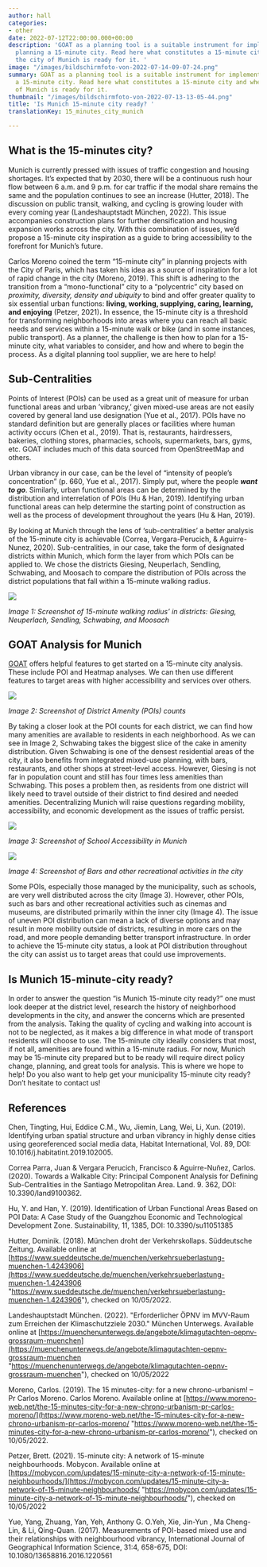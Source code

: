 ```yaml
---
author: hall
categories:
- other
date: 2022-07-12T22:00:00.000+00:00
description: 'GOAT as a planning tool is a suitable instrument for implementing and
  planning a 15-minute city. Read here what constitutes a 15-minute city and whether
  the city of Munich is ready for it. '
image: "/images/bildschirmfoto-von-2022-07-14-09-07-24.png"
summary: GOAT as a planning tool is a suitable instrument for implementing and planning
  a 15-minute city. Read here what constitutes a 15-minute city and whether the city
  of Munich is ready for it.
thumbnail: "/images/bildschirmfoto-von-2022-07-13-13-05-44.png"
title: 'Is Munich 15-minute city ready? '
translationKey: 15_minutes_city_munich

---
```

## What is the 15-minutes city?

Munich is currently pressed with issues of traffic congestion and housing shortages. It’s expected that by 2030, there will be a continuous rush hour flow between 6 a.m. and 9 p.m. for car traffic if the modal share remains the same and the population continues to see an increase (Hutter, 2018). The discussion on public transit, walking, and cycling is growing louder with every coming year (Landeshauptstadt München, 2022). This issue accompanies construction plans for further densification and housing expansion works across the city. With this combination of issues, we’d propose a 15-minute city inspiration as a guide to bring accessibility to the forefront for Munich’s future.

Carlos Moreno coined the term “15-minute city” in planning projects with the City of Paris, which has taken his idea as a source of inspiration for a lot of rapid change in the city (Moreno, 2019). This shift is adhering to the transition from a “mono-functional” city to a “polycentric” city based on _proximity, diversity, density and ubiquity_ to bind and offer greater quality to six essential urban functions: **living, working, supplying, caring, learning, and enjoying** (Petzer, 2021)**.** In essence, the 15-minute city is a threshold for transforming neighborhoods into areas where you can reach all basic needs and services within a 15-minute walk or bike (and in some instances, public transport). As a planner, the challenge is then how to plan for a 15-minute city, what variables to consider, and how and where to begin the process. As a digital planning tool supplier, we are here to help!

## Sub-Centralities

Points of Interest (POIs) can be used as a great unit of measure for urban functional areas and urban ’vibrancy,’ given mixed-use areas are not easily covered by general land use designation (Yue et al., 2017). POIs have no standard definition but are generally places or facilities where human activity occurs (Chen et al., 2019). That is, restaurants, hairdressers, bakeries, clothing stores, pharmacies, schools, supermarkets, bars, gyms, etc. GOAT includes much of this data sourced from OpenStreetMap and others.

Urban vibrancy in our case, can be the level of “intensity of people’s concentration” (p. 660, Yue et al., 2017). Simply put, where the people **_want to go_**. Similarly, urban functional areas can be determined by the distribution and interrelation of POIs (Hu & Han, 2019). Identifying urban functional areas can help determine the starting point of construction as well as the process of development throughout the years (Hu & Han, 2019).

By looking at Munich through the lens of ‘sub-centralities’ a better analysis of the 15-minute city is achievable (Correa, Vergara-Perucich, & Aguirre-Nunez, 2020). Sub-centralities, in our case, take the form of designated districts within Munich, which form the layer from which POIs can be applied to. We chose the districts Giesing, Neuperlach, Sendling, Schwabing, and Moosach to compare the distribution of POIs across the district populations that fall within a 15-minute walking radius.

![](/images/bildschirmfoto-von-2022-07-13-11-37-52.png)

_Image 1: Screenshot of 15-minute walking radius’ in districts: Giesing, Neuperlach, Sendling, Schwabing, and Moosach_

## GOAT Analysis for Munich

[GOAT](/goat/ "What is GOAT?") offers helpful features to get started on a 15-minute city analysis. These include POI and Heatmap analyses. We can then use different features to target areas with higher accessibility and services over others.

![](/images/bildschirmfoto-von-2022-07-13-11-38-13.png)

_Image 2: Screenshot of District Amenity (POIs) counts_

By taking a closer look at the POI counts for each district, we can find how many amenities are available to residents in each neighborhood. As we can see in Image 2, Schwabing takes the biggest slice of the cake in amenity distribution. Given Schwabing is one of the densest residential areas of the city, it also benefits from integrated mixed-use planning, with bars, restaurants, and other shops at street-level access. However, Giesing is not far in population count and still has four times less amenities than Schwabing. This poses a problem then, as residents from one district will likely need to travel outside of their district to find desired and needed amenities. Decentralizing Munich will raise questions regarding mobility, accessibility, and economic development as the issues of traffic persist.

![](/images/bildschirmfoto-von-2022-07-25-10-33-47.webp)

_Image 3: Screenshot of School Accessibility in Munich_

![](/images/bildschirmfoto-von-2022-07-25-10-31-07.webp)

_Image 4: Screenshot of Bars and other recreational activities in the city_

Some POIs, especially those managed by the municipality, such as schools, are very well distributed across the city (Image 3). However, other POIs, such as bars and other recreational activities such as cinemas and museums, are distributed primarily within the inner city (Image 4). The issue of uneven POI distribution can mean a lack of diverse options and may result in more mobility outside of districts, resulting in more cars on the road, and more people demanding better transport infrastructure. In order to achieve the 15-minute city status, a look at POI distribution throughout the city can assist us to target areas that could use improvements.

## Is Munich 15-minute-city ready?

In order to answer the question “is Munich 15-minute city ready?” one must look deeper at the district level, research the history of neighborhood developments in the city, and answer the concerns which are presented from the analysis. Taking the quality of cycling and walking into account is not to be neglected, as it makes a big difference in what mode of transport residents will choose to use. The 15-minute city ideally considers that most, if not all, amenities are found within a 15-minute radius. For now, Munich may be 15-minute city prepared but to be ready will require direct policy change, planning, and great tools for analysis. This is where we hope to help! Do you also want to help get your municipality 15-minute city ready? Don’t hesitate to contact us!

## References

Chen, Tingting, Hui, Eddice C.M., Wu, Jiemin, Lang, Wei, Li, Xun. (2019). Identifying urban spatial structure and urban vibrancy in highly dense cities using georeferenced social media data, Habitat International, Vol. 89, DOI: 10.1016/j.habitatint.2019.102005.

Correa Parra, Juan & Vergara Perucich, Francisco & Aguirre-Nuñez, Carlos. (2020). Towards a Walkable City: Principal Component Analysis for Defining Sub-Centralities in the Santiago Metropolitan Area. Land. 9. 362, DOI: 10.3390/land9100362.

Hu, Y. and Han, Y. (2019). Identification of Urban Functional Areas Based on POI Data: A Case Study of the Guangzhou Economic and Technological Development Zone. Sustainability, 11, 1385, DOI: 10.3390/su11051385

Hutter, Dominik. (2018). München droht der Verkehrskollaps. Süddeutsche Zeitung. Available online at [https://www.sueddeutsche.de/muenchen/verkehrsueberlastung-muenchen-1.4243906](https://www.sueddeutsche.de/muenchen/verkehrsueberlastung-muenchen-1.4243906 "https://www.sueddeutsche.de/muenchen/verkehrsueberlastung-muenchen-1.4243906"), checked on 10/05/2022.

Landeshauptstadt München. (2022). "Erforderlicher ÖPNV im MVV-Raum zum Erreichen der Klimaschutzziele 2030." München Unterwegs. Available online at [https://muenchenunterwegs.de/angebote/klimagutachten-oepnv-grossraum-muenchen](https://muenchenunterwegs.de/angebote/klimagutachten-oepnv-grossraum-muenchen "https://muenchenunterwegs.de/angebote/klimagutachten-oepnv-grossraum-muenchen"), checked on 10/05/2022

Moreno, Carlos. (2019). The 15 minutes-city: for a new chrono-urbanism! – Pr Carlos Moreno. Carlos Moreno. Available online at [https://www.moreno-web.net/the-15-minutes-city-for-a-new-chrono-urbanism-pr-carlos-moreno/](https://www.moreno-web.net/the-15-minutes-city-for-a-new-chrono-urbanism-pr-carlos-moreno/ "https://www.moreno-web.net/the-15-minutes-city-for-a-new-chrono-urbanism-pr-carlos-moreno/"), checked on 10/05/2022.

Petzer, Brett. (2021). 15-minute city: A network of 15-minute neighbourhoods. Mobycon. Available online at [https://mobycon.com/updates/15-minute-city-a-network-of-15-minute-neighbourhoods/](https://mobycon.com/updates/15-minute-city-a-network-of-15-minute-neighbourhoods/ "https://mobycon.com/updates/15-minute-city-a-network-of-15-minute-neighbourhoods/"), checked on 10/05/2022

Yue, Yang, Zhuang, Yan, Yeh, Anthony G. O.Yeh, Xie, Jin-Yun , Ma Cheng-Lin, & Li, Qing-Quan. (2017). Measurements of POI-based mixed use and their relationships with neighbourhood vibrancy, International Journal of Geographical Information Science, 31:4, 658-675, DOI: 10.1080/13658816.2016.1220561